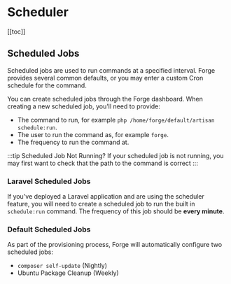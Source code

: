 # Scheduler

[[toc]]

## Scheduled Jobs

Scheduled jobs are used to run commands at a specified interval. Forge provides several common defaults, or you may enter a custom Cron schedule for the command.

You can create scheduled jobs through the Forge dashboard. When creating a new scheduled job, you'll need to provide:

- The command to run, for example `php /home/forge/default/artisan schedule:run`.
- The user to run the command as, for example `forge`.
- The frequency to run the command at.

:::tip Scheduled Job Not Running?
If your scheduled job is not running, you may first want to check that the path to the command is correct
:::

### Laravel Scheduled Jobs

If you've deployed a Laravel application and are using the scheduler feature, you will need to create a scheduled job to run the built in `schedule:run` command. The frequency of this job should be **every minute**.

### Default Scheduled Jobs

As part of the provisioning process, Forge will automatically configure two scheduled jobs:

- `composer self-update` (Nightly)
- Ubuntu Package Cleanup (Weekly)
